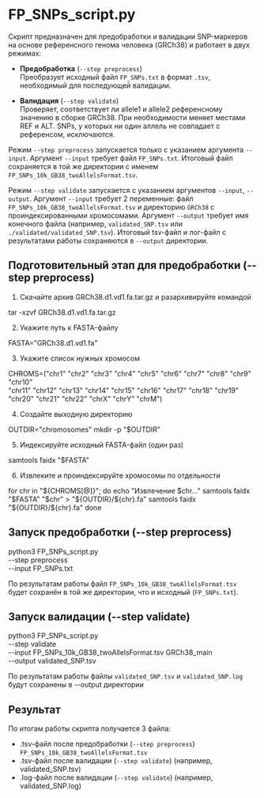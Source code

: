 # FP_SNPs_script.py

Скрипт предназначен для предобработки и валидации SNP-маркеров на основе референсного генома человека (GRCh38) и работает в двух режимах:

- **Предобработка** (`--step preprocess`)  
Преобразует исходный файл `FP_SNPs.txt` в формат `.tsv`, необходимый для последующей валидации.
  
- **Валидация** (`--step validate`)  
Проверяет, соответствует ли allele1 и allele2 референсному значению в сборке GRCh38. При необходимости меняет местами REF и ALT. SNPs, у которых ни один аллель не совпадает с референсом, исключаются.

Режим `--step preprocess` запускается только с указанием аргумента `--input`. Аргумент `--input` требует файл `FP_SNPs.txt`. Итоговый файл сохраняется в той же директории с именем `FP_SNPs_10k_GB38_twoAllelsFormat.tsv`.

Режим `--step validate` запускается с указанием аргументов `--input`, `--output`. Аргумент `--input` требует 2 переменные: файл `FP_SNPs_10k_GB38_twoAllelsFormat.tsv` и директорию `GRCh38` с проиндексированными хромосомами. Аргумент `--output` требует имя конечного файла (например, `validated_SNP.tsv` или `./validated/validated_SNP.tsv`). Итоговый tsv-файл и лог-файл с результатами работы сохраняются в `--output` директории.
  
## Подготовительный этап для предобработки (--step preprocess)

1. Скачайте архив GRCh38.d1.vd1.fa.tar.gz и разархивируйте командой

tar -xzvf GRCh38.d1.vd1.fa.tar.gz

2. Укажите путь к FASTA-файлу

FASTA="GRCh38.d1.vd1.fa"

3. Укажите список нужных хромосом

CHROMS=("chr1" "chr2" "chr3" "chr4" "chr5" "chr6" "chr7" "chr8" "chr9" "chr10" \
        "chr11" "chr12" "chr13" "chr14" "chr15" "chr16" "chr17" "chr18" "chr19" \
        "chr20" "chr21" "chr22" "chrX" "chrY" "chrM")

4. Создайте выходную директорию

OUTDIR="chromosomes"
mkdir -p "$OUTDIR"

5. Индексируйте исходный FASTA-файл (один раз)

samtools faidx "$FASTA"

6. Извлеките и проиндексируйте хромосомы по отдельности

for chr in "${CHROMS[@]}"; do
  echo "Извлечение $chr..."
  samtools faidx "$FASTA" "$chr" > "${OUTDIR}/${chr}.fa"
  samtools faidx "${OUTDIR}/${chr}.fa"
done

## Запуск предобработки (--step preprocess)

python3 FP_SNPs_script.py \
  --step preprocess \
  --input FP_SNPs.txt
  
По результатам работы файл `FP_SNPs_10k_GB38_twoAllelsFormat.tsv` будет сохранён в той же директории, что и исходный (`FP_SNPs.txt`).

## Запуск валидации (--step validate) 

python3 FP_SNPs_script.py \
  --step validate \
  --input FP_SNPs_10k_GB38_twoAllelsFormat.tsv GRCh38_main \
  --output validated_SNP.tsv

По результатам работы файлы `validated_SNP.tsv` и `validated_SNP.log` будут сохранены в --output директории 

## Результат

По итогам работы скрипта получается 3 файла:
-  .tsv-файл после предобработки (`--step preprocess`) `FP_SNPs_10k_GB38_twoAllelsFormat.tsv`
-  .tsv-файл после валидации (`--step validate`) (например, validated_SNP.tsv)
-  .log-файл после валидации (`--step validate`) (например, validated_SNP.log)
